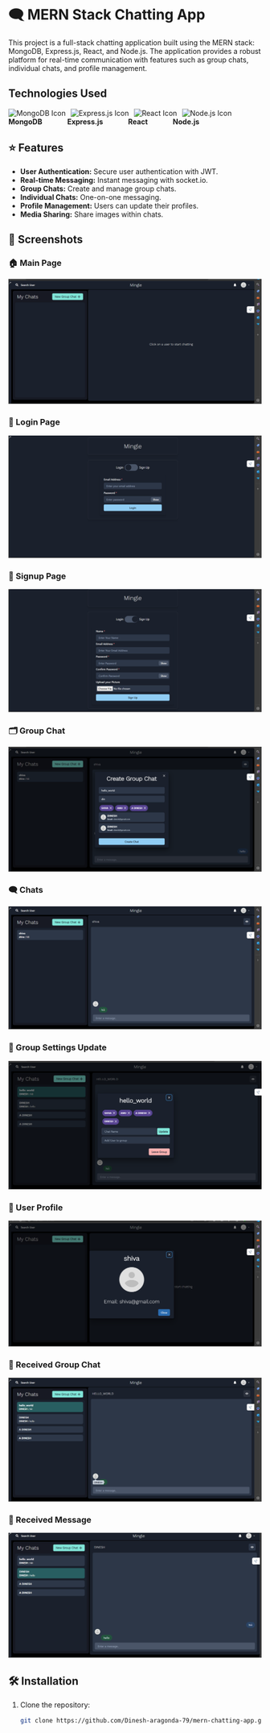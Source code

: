 # 🗨️ MERN Stack Chatting App

This project is a full-stack chatting application built using the MERN stack: MongoDB, Express.js, React, and Node.js. The application provides a robust platform for real-time communication with features such as group chats, individual chats, and profile management.

## Technologies Used

<div style="display: flex; align-items: center;">
  <img src="https://img.icons8.com/color/48/000000/mongodb.png" alt="MongoDB Icon" style="margin-right: 10px;"/>
  <img src="https://img.icons8.com/ios/48/000000/express-js.png" alt="Express.js Icon" style="margin-right: 10px;"/>
  <img src="https://img.icons8.com/color/48/000000/react-native.png" alt="React Icon" style="margin-right: 10px;"/>
  <img src="https://img.icons8.com/color/48/000000/nodejs.png" alt="Node.js Icon" style="margin-right: 10px;"/>
</div>
<div style="display: flex; align-items: center;">
  <span><strong>MongoDB</strong></span>
  <span style="margin-left: 50px;"><strong>Express.js</strong></span>
  <span style="margin-left: 50px;"><strong>React</strong></span>
  <span style="margin-left: 50px;"><strong>Node.js</strong></span>
</div>

## ⭐ Features

- **User Authentication:** Secure user authentication with JWT.
- **Real-time Messaging:** Instant messaging with socket.io.
- **Group Chats:** Create and manage group chats.
- **Individual Chats:** One-on-one messaging.
- **Profile Management:** Users can update their profiles.
- **Media Sharing:** Share images within chats.

## 📸 Screenshots

### 🏠 Main Page
![Main Page](screenshots/main%20page.png)

### 🔑 Login Page
![Login Page](screenshots/login.PNG)

### 📝 Signup Page
![Signup Page](screenshots/signup.PNG)

### 🗂️ Group Chat
![Group Chat](screenshots/group%20chat.png)

### 🗨️ Chats
![Chats](screenshots/chats.png)

### 📝 Group Settings Update
![Group Settings Update](screenshots/grp%20settings%20update.png)

### 👤 User Profile
![User Profile](screenshots/user_profile.png)

### 📨 Received Group Chat
![Received Group Chat](screenshots/received%20grp%20chat.png)

### 📧 Received Message
![Received Message](screenshots/received%20message.png)

## 🛠️ Installation

1. Clone the repository:
   ```bash
   git clone https://github.com/Dinesh-aragonda-79/mern-chatting-app.git
